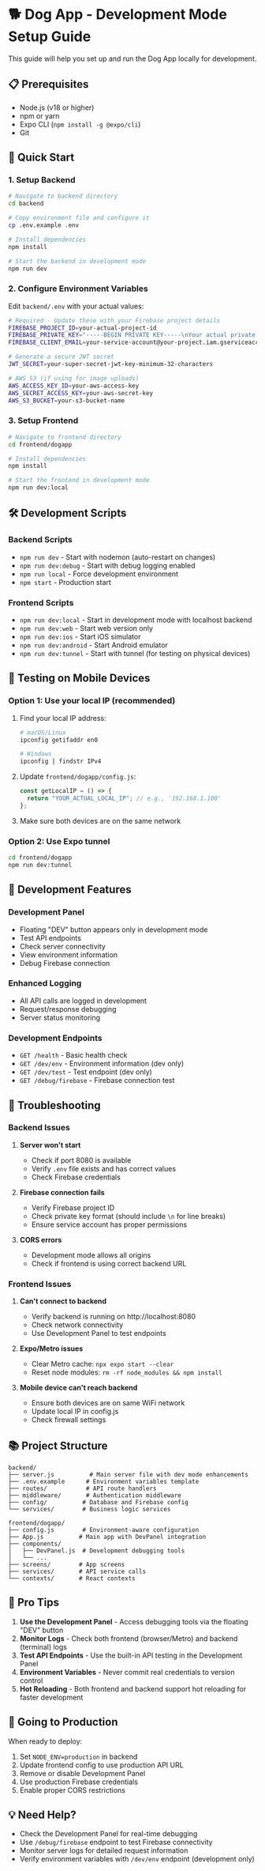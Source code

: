 # 🐕 Dog App - Development Mode Setup Guide

This guide will help you set up and run the Dog App locally for development.

## 📋 Prerequisites

- Node.js (v18 or higher)
- npm or yarn
- Expo CLI (`npm install -g @expo/cli`)
- Git

## 🚀 Quick Start

### 1. Setup Backend

```bash
# Navigate to backend directory
cd backend

# Copy environment file and configure it
cp .env.example .env

# Install dependencies
npm install

# Start the backend in development mode
npm run dev
```

### 2. Configure Environment Variables

Edit `backend/.env` with your actual values:

```bash
# Required - Update these with your Firebase project details
FIREBASE_PROJECT_ID=your-actual-project-id
FIREBASE_PRIVATE_KEY="-----BEGIN PRIVATE KEY-----\nYour actual private key\n-----END PRIVATE KEY-----\n"
FIREBASE_CLIENT_EMAIL=your-service-account@your-project.iam.gserviceaccount.com

# Generate a secure JWT secret
JWT_SECRET=your-super-secret-jwt-key-minimum-32-characters

# AWS S3 (if using for image uploads)
AWS_ACCESS_KEY_ID=your-aws-access-key
AWS_SECRET_ACCESS_KEY=your-aws-secret-key
AWS_S3_BUCKET=your-s3-bucket-name
```

### 3. Setup Frontend

```bash
# Navigate to frontend directory
cd frontend/dogapp

# Install dependencies
npm install

# Start the frontend in development mode
npm run dev:local
```

## 🛠️ Development Scripts

### Backend Scripts

- `npm run dev` - Start with nodemon (auto-restart on changes)
- `npm run dev:debug` - Start with debug logging enabled
- `npm run local` - Force development environment
- `npm start` - Production start

### Frontend Scripts

- `npm run dev:local` - Start in development mode with localhost backend
- `npm run dev:web` - Start web version only
- `npm run dev:ios` - Start iOS simulator
- `npm run dev:android` - Start Android emulator
- `npm run dev:tunnel` - Start with tunnel (for testing on physical devices)

## 📱 Testing on Mobile Devices

### Option 1: Use your local IP (recommended)

1. Find your local IP address:

   ```bash
   # macOS/Linux
   ipconfig getifaddr en0

   # Windows
   ipconfig | findstr IPv4
   ```

2. Update `frontend/dogapp/config.js`:

   ```javascript
   const getLocalIP = () => {
     return "YOUR_ACTUAL_LOCAL_IP"; // e.g., '192.168.1.100'
   };
   ```

3. Make sure both devices are on the same network

### Option 2: Use Expo tunnel

```bash
cd frontend/dogapp
npm run dev:tunnel
```

## 🔧 Development Features

### Development Panel

- Floating "DEV" button appears only in development mode
- Test API endpoints
- Check server connectivity
- View environment information
- Debug Firebase connection

### Enhanced Logging

- All API calls are logged in development
- Request/response debugging
- Server status monitoring

### Development Endpoints

- `GET /health` - Basic health check
- `GET /dev/env` - Environment information (dev only)
- `GET /dev/test` - Test endpoint (dev only)
- `GET /debug/firebase` - Firebase connection test

## 🐛 Troubleshooting

### Backend Issues

1. **Server won't start**

   - Check if port 8080 is available
   - Verify `.env` file exists and has correct values
   - Check Firebase credentials

2. **Firebase connection fails**

   - Verify Firebase project ID
   - Check private key format (should include `\n` for line breaks)
   - Ensure service account has proper permissions

3. **CORS errors**
   - Development mode allows all origins
   - Check if frontend is using correct backend URL

### Frontend Issues

1. **Can't connect to backend**

   - Verify backend is running on http://localhost:8080
   - Check network connectivity
   - Use Development Panel to test endpoints

2. **Expo/Metro issues**

   - Clear Metro cache: `npx expo start --clear`
   - Reset node modules: `rm -rf node_modules && npm install`

3. **Mobile device can't reach backend**
   - Ensure both devices are on same WiFi network
   - Update local IP in config.js
   - Check firewall settings

## 📚 Project Structure

```
backend/
├── server.js          # Main server file with dev mode enhancements
├── .env.example      # Environment variables template
├── routes/           # API route handlers
├── middleware/       # Authentication middleware
├── config/          # Database and Firebase config
└── services/        # Business logic services

frontend/dogapp/
├── config.js        # Environment-aware configuration
├── App.js          # Main app with DevPanel integration
├── components/
│   ├── DevPanel.js  # Development debugging tools
│   └── ...
├── screens/        # App screens
├── services/       # API service calls
└── contexts/       # React contexts
```

## 🌟 Pro Tips

1. **Use the Development Panel** - Access debugging tools via the floating "DEV" button
2. **Monitor Logs** - Check both frontend (browser/Metro) and backend (terminal) logs
3. **Test API Endpoints** - Use the built-in API testing in the Development Panel
4. **Environment Variables** - Never commit real credentials to version control
5. **Hot Reloading** - Both frontend and backend support hot reloading for faster development

## 🚀 Going to Production

When ready to deploy:

1. Set `NODE_ENV=production` in backend
2. Update frontend config to use production API URL
3. Remove or disable Development Panel
4. Use production Firebase credentials
5. Enable proper CORS restrictions

## 💡 Need Help?

- Check the Development Panel for real-time debugging
- Use `/debug/firebase` endpoint to test Firebase connectivity
- Monitor server logs for detailed request information
- Verify environment variables with `/dev/env` endpoint (development only)
